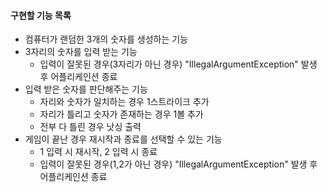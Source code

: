 #### 구현할 기능 목록
- 컴퓨터가 랜덤한 3개의 숫자를 생성하는 기능
- 3자리의 숫자를 입력 받는 기능
  - 입력이 잘못된 경우(3자리가 아닌 경우) "IllegalArgumentException" 발생 후 어플리케인션 종료
- 입력 받은 숫자를 판단해주는 기능
  - 자리와 숫자가 일치하는 경우 1스트라이크 추가
  - 자리가 틀리고 숫자가 존재하는 경우 1볼 추가
  - 전부 다 틀린 경우 낫싱 출력
- 게임이 끝난 경우 재시작과 종료를 선택할 수 있는 기능
  - 1 입력 시 재시작, 2 입력 시 종료
  - 입력이 잘못된 경우(1,2가 아닌 경우) "IllegalArgumentException" 발생 후 어플리케인션 종료